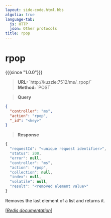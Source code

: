 ```yaml
---
layout: side-code.html.hbs
algolia: true
language-tab:
  js: HTTP
  json: Other protocols
title: rpop
---
```


# rpop

{{{since "1.0.0"}}}




<blockquote class="js">
<p>
<b>URL:</b> `http://kuzzle:7512/ms/_rpop/<key>`  
</br><b>Method:</b> `POST`
</p>
</blockquote>

<blockquote class="json">
<p>
<b>Query</b>
</p>
</blockquote>


```json
{
  "controller": "ms",
  "action": "rpop",
  "_id": "<key>"
}
```

>**Response**

```javascript
{
  "requestId": "<unique request identifier>",
  "status": 200,
  "error": null,
  "controller": "ms",
  "action": "rpop",
  "collection": null,
  "index": null,
  "volatile": null,
  "result": "<removed element value>"
}
```

Removes the last element of a list and returns it.

[[_Redis documentation_]](https://redis.io/commands/rpop)

